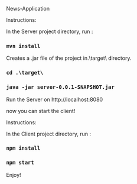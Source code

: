 News-Application


Instructions:

In the Server project directory, run :

### `mvn install`

Creates a .jar file of the project in.\target\ directory.

### `cd .\target\`

### `java -jar server-0.0.1-SNAPSHOT.jar`

Run the Server on http://localhost:8080



now you can start the client!



Instructions:

In the Client project directory, run :

### `npm install`

### `npm start`

Enjoy!
